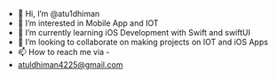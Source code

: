 - 👋 Hi, I’m @atu1dhiman
- 👀 I’m interested in Mobile App and IOT 
- 🌱 I’m currently learning iOS Development with Swift and swiftUI
- 💞️ I’m looking to collaborate on making projects on IOT and iOS Apps
- 📫 How to reach me via - 
- atuldhiman4225@gmail.com

<!---
atu1dhiman/atu1dhiman is a ✨ special ✨ repository because its `README.md` (this file) appears on your GitHub profile.
You can click the Preview link to take a look at your changes.
--->
